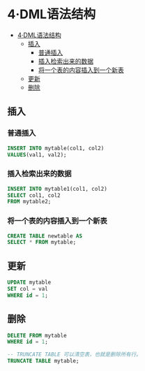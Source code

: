 # 4·DML语法结构

- [4·DML语法结构](#4dml语法结构)
  - [插入](#插入)
    - [普通插入](#普通插入)
    - [插入检索出来的数据](#插入检索出来的数据)
    - [将一个表的内容插入到一个新表](#将一个表的内容插入到一个新表)
  - [更新](#更新)
  - [删除](#删除)

## 插入

### 普通插入
```sql
INSERT INTO mytable(col1, col2)
VALUES(val1, val2);
```

### 插入检索出来的数据
```sql
INSERT INTO mytable1(col1, col2)
SELECT col1, col2
FROM mytable2;
```

### 将一个表的内容插入到一个新表
```sql
CREATE TABLE newtable AS
SELECT * FROM mytable;
```

## 更新
```sql
UPDATE mytable
SET col = val
WHERE id = 1;
```

## 删除
```sql
DELETE FROM mytable
WHERE id = 1;

-- TRUNCATE TABLE 可以清空表，也就是删除所有行。
TRUNCATE TABLE mytable;
```